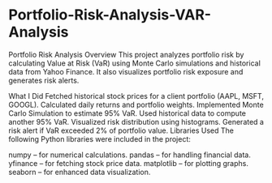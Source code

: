 # Portfolio-Risk-Analysis-VAR-Analysis
Portfolio Risk Analysis
Overview
This project analyzes portfolio risk by calculating Value at Risk (VaR) using Monte Carlo simulations and historical data from Yahoo Finance. It also visualizes portfolio risk exposure and generates risk alerts.

What I Did
Fetched historical stock prices for a client portfolio (AAPL, MSFT, GOOGL).
Calculated daily returns and portfolio weights.
Implemented Monte Carlo Simulation to estimate 95% VaR.
Used historical data to compute another 95% VaR.
Visualized risk distribution using histograms.
Generated a risk alert if VaR exceeded 2% of portfolio value.
Libraries Used
The following Python libraries were included in the project:

numpy – for numerical calculations.
pandas – for handling financial data.
yfinance – for fetching stock price data.
matplotlib – for plotting graphs.
seaborn – for enhanced data visualization.

